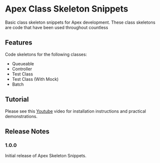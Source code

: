 # Apex Class Skeleton Snippets

Basic class skeleton snippets for Apex development. These class skeletons are code that have been used throughout countless 

## Features

Code skeletons for the following classes:
- Queueable
- Controller
- Test Class
- Test Class (With Mock)
- Batch

## Tutorial

Please see this [Youtube](https://www.youtube.com/watch?v=cDSaStsll6E) video for installation instructions and practical demonstrations.

## Release Notes

### 1.0.0

Initial release of Apex Skeleton Snippets.

